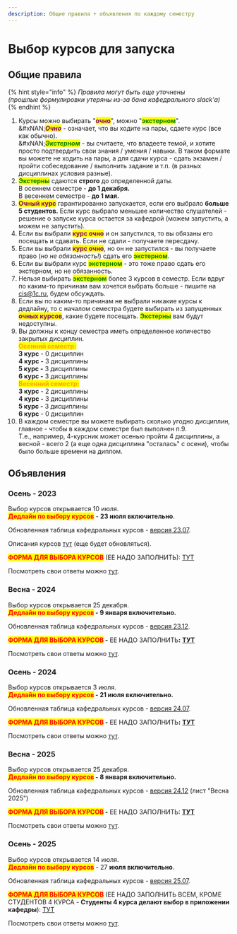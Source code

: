 ```yaml
---
description: Общие правила + объявления по каждому семестру
---
```


# Выбор курсов для запуска

## Общие правила

{% hint style="info" %}
_Правила могут быть еще уточнены_\
_(прошлые формулировки утеряны из-за бана кафедрального slack'a)_
{% endhint %}

1. Курсы можно выбирать "<mark style="color:purple;">**очно**</mark>", можно "<mark style="color:green;">**экстерном**</mark>".\
   &#xNAN;_<mark style="color:purple;">**Очно**</mark> -_ означает, что вы ходите на пары, сдаете курс (все как обычно).\
   &#xNAN;_<mark style="color:green;">**Экстерном**</mark>_ - вы считаете, что владеете темой, и хотите просто подтвердить свои знания / умения / навыки. В таком формате вы можете не ходить на пары, а для сдачи курса - сдать экзамен / пройти собеседование / выполнить задание и т.п. (в разных дисциплинах условия разные).&#x20;
2. <mark style="color:green;">**Экстерны**</mark> сдаются **строго** до определенной даты. \
   В осеннем семестре - **до 1 декабря.** \
   В весеннем семестре - **до 1 мая.**
3. <mark style="color:purple;">**Очный курс**</mark> гарантированно запускается, если его выбрало **больше 5 студентов.** Если курс выбрало меньшее количество слушателей - решение о запуске курса остается за кафедрой (можем запустить, а можем не запустить).
4. Если вы выбрали <mark style="color:purple;">**курс очно**</mark> и он запустился,  то вы обязаны его посещать и сдавать. Если не сдали - получаете пересдачу.
5. Если вы выбрали <mark style="color:purple;">**курс очно**</mark>, но он не запустился - вы получаете право (_но не обязанность!_) сдать его <mark style="color:green;">**экстерном**</mark>.&#x20;
6. Если вы выбрали курс <mark style="color:green;">**экстерном**</mark> - это тоже право сдать его экстерном, но не обязанность.&#x20;
7. Нельзя выбирать <mark style="color:green;">**экстерном**</mark> более 3 курсов в семестр. Если вдруг по каким-то причинам вам хочется выбрать больше - пишите на [cis@1c.ru](mailto:cis@1c.ru), будем обсуждать.
8. Если вы по каким-то причинам не выбрали никакие курсы к дедлайну, то с началом семестра будете выбирать из запущенных <mark style="color:purple;">**очных курсов**</mark>, какие будете посещать. <mark style="color:green;">**Экстерны**</mark> вам будут недоступны.
9. Вы должны к концу семестра иметь определенное количество закрытых дисциплин.\
   <mark style="color:orange;">**Осенний семестр:**</mark>\
   **3 курс** - 0 дисциплин\
   **4 курс -** 3 дисциплины\
   **5 курс -** 3 дисциплины\
   **6 курс -** 3 дисциплины\
   <mark style="color:orange;">**Весенний семестр:**</mark> \
   **3 курс** - 2 дисциплины\
   **4 курс -** 3 дисциплины\
   **5 курс -** 3 дисциплины\
   **6 курс** - 0 дисциплин
10. В каждом семестре вы можете выбирать сколько угодно дисциплин, главное - чтобы в каждом семестре был выполнен п.9. \
    Т.е., например, 4-курсник может осенью пройти 4 дисциплины, а весной - всего 2 (а еще одна дисциплина "осталась" с осени), чтобы было больше времени на диплом.

## Объявления

### Осень - 2023

Выбор курсов открывается 10 июля.\
<mark style="color:red;">**Дедлайн по выбору курсов**</mark> - **23 июля включительно**.

Обновленная таблица кафедральных курсов - [версия 23.07](https://docs.google.com/spreadsheets/d/15jEmcTpRQv43BxzPzR21yLZXaZ-ELs0y6byN9Qnk1cc/edit?usp=sharing).

Описания курсов [тут](https://docs.google.com/document/d/1S2ueMM2G__ZSkDVVUzO4Vgf4CfsoauFNsXb3P2L1rhI/edit?usp=sharing) (еще будет обновляться).

<mark style="color:red;">**ФОРМА ДЛЯ ВЫБОРА КУРСОВ**</mark> (ЕЕ НАДО ЗАПОЛНИТЬ): [ТУТ](https://forms.gle/m2JPsYE9C5QwHjHKA)

Посмотреть свои ответы можно [тут](https://docs.google.com/spreadsheets/d/1m5fGYale40TL11luojGPDxlP-EcaJ8Vj0-IQMlae2sM/edit?usp=sharing).

### Весна - 2024

Выбор курсов открывается 25 декабря. \
<mark style="color:red;">**Дедлайн по выбору курсов**</mark>**&#x20;- 9 января включительно.**

Обновленная таблица кафедральных курсов - [версия 23.12](https://docs.google.com/spreadsheets/d/15jEmcTpRQv43BxzPzR21yLZXaZ-ELs0y6byN9Qnk1cc/edit#gid=615482154).

<mark style="color:red;">**ФОРМА ДЛЯ ВЫБОРА КУРСОВ**</mark>**&#x20;-** ЕЕ НАДО ЗАПОЛНИТ&#x42C;**:** [**ТУТ**](https://forms.gle/krDLTyMdQMxfcL4Y9)

Посмотреть свои ответы можно [тут](https://docs.google.com/spreadsheets/d/1ygIccpigmRt8BadH_yJyh0vzlivAHZzkcGzgyem7Fyc/edit?usp=sharing).&#x20;

### Осень - 2024

Выбор курсов открывается 3 июля. \
<mark style="color:red;">**Дедлайн по выбору курсов**</mark>**&#x20;- 21 июля включительно.**

Обновленная таблица кафедральных курсов - [версия 24.07](https://docs.google.com/spreadsheets/d/15jEmcTpRQv43BxzPzR21yLZXaZ-ELs0y6byN9Qnk1cc/edit?gid=615482154#gid=615482154).

<mark style="color:red;">**ФОРМА ДЛЯ ВЫБОРА КУРСОВ**</mark>**&#x20;-** ЕЕ НАДО ЗАПОЛНИТ&#x42C;**:** [**ТУТ**](https://forms.gle/sou1iLGsJszebvYm9)

Посмотреть свои ответы можно [тут](https://docs.google.com/spreadsheets/d/1e8wLF_0PbmbX7g7Y4clwQ_PYhOm9s68nlN6jDEhsLVs/edit?usp=sharing).&#x20;

### Весна - 2025

Выбор курсов открывается 25 декабря. \
<mark style="color:red;">**Дедлайн по выбору курсов**</mark>**&#x20;- 8 января включительно.**

Обновленная таблица кафедральных курсов - [версия 24.12](https://docs.google.com/spreadsheets/d/15jEmcTpRQv43BxzPzR21yLZXaZ-ELs0y6byN9Qnk1cc/edit?gid=1687268987#gid=1687268987) (лист "Весна 2025")

<mark style="color:red;">**ФОРМА ДЛЯ ВЫБОРА КУРСОВ**</mark>**&#x20;-** ЕЕ НАДО ЗАПОЛНИТЬ: [**ТУТ**](https://forms.gle/Fj2zS3MabrTgqNcL6)

Посмотреть свои ответы можно [тут](https://docs.google.com/spreadsheets/d/1_K5SHsWSpMRjxJkV9I9-TEJvUvOpf3fDHn1s1z0tRuQ/edit?usp=sharing).&#x20;

### Осень - 2025

Выбор курсов открывается 14 июля.\
<mark style="color:red;">**Дедлайн по выбору курсов**</mark> - 27 **июля включительно**.

Обновленная таблица кафедральных курсов - [версия 25.07](https://docs.google.com/spreadsheets/d/15jEmcTpRQv43BxzPzR21yLZXaZ-ELs0y6byN9Qnk1cc/edit?gid=1872559183#gid=1872559183).

<mark style="color:red;">**ФОРМА ДЛЯ ВЫБОРА КУРСОВ**</mark> (ЕЕ НАДО ЗАПОЛНИТЬ ВСЕМ, КРОМЕ СТУДЕНТОВ 4 КУРСА - **Студенты 4 курса делают выбор в приложении кафедры**): [ТУТ](https://forms.gle/8FrssiKusBDLbpgG7)

Посмотреть свои ответы можно [тут](https://docs.google.com/spreadsheets/d/1pIT5UKosXlQZX_wK3dElzucn0Rw44_nX_bRsc1U9Jw8/edit?usp=sharing).
